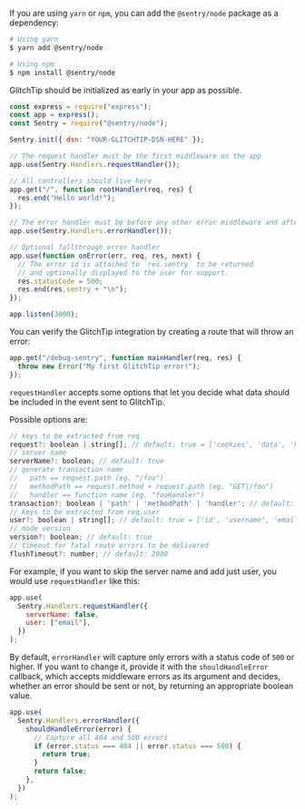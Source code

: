 If you are using `yarn` or `npm`, you can add the `@sentry/node` package as a dependency:

```bash
# Using yarn
$ yarn add @sentry/node

# Using npm
$ npm install @sentry/node
```

GlitchTip should be initialized as early in your app as possible.

```javascript
const express = require("express");
const app = express();
const Sentry = require("@sentry/node");

Sentry.init({ dsn: "YOUR-GLITCHTIP-DSN-HERE" });

// The request handler must be the first middleware on the app
app.use(Sentry.Handlers.requestHandler());

// All controllers should live here
app.get("/", function rootHandler(req, res) {
  res.end("Hello world!");
});

// The error handler must be before any other error middleware and after all controllers
app.use(Sentry.Handlers.errorHandler());

// Optional fallthrough error handler
app.use(function onError(err, req, res, next) {
  // The error id is attached to `res.sentry` to be returned
  // and optionally displayed to the user for support.
  res.statusCode = 500;
  res.end(res.sentry + "\n");
});

app.listen(3000);
```

You can verify the GlitchTip integration by creating a route that will throw an error:

```js
app.get("/debug-sentry", function mainHandler(req, res) {
  throw new Error("My first GlitchTip error!");
});
```

`requestHandler` accepts some options that let you decide what data should be included in the event sent to GlitchTip.

Possible options are:

```js
// keys to be extracted from req
request?: boolean | string[]; // default: true = ['cookies', 'data', 'headers', 'method', 'query_string', 'url']
// server name
serverName?: boolean; // default: true
// generate transaction name
//   path == request.path (eg. "/foo")
//   methodPath == request.method + request.path (eg. "GET|/foo")
//   handler == function name (eg. "fooHandler")
transaction?: boolean | 'path' | 'methodPath' | 'handler'; // default: true = 'methodPath'
// keys to be extracted from req.user
user?: boolean | string[]; // default: true = ['id', 'username', 'email']
// node version
version?: boolean; // default: true
// timeout for fatal route errors to be delivered
flushTimeout?: number; // default: 2000
```

For example, if you want to skip the server name and add just user, you would use `requestHandler` like this:

```js
app.use(
  Sentry.Handlers.requestHandler({
    serverName: false,
    user: ["email"],
  })
);
```

By default, `errorHandler` will capture only errors with a status code of `500` or higher. If you want to change it, provide it with the `shouldHandleError` callback, which accepts middleware errors as its argument and decides, whether an error should be sent or not, by returning an appropriate boolean value.

```js
app.use(
  Sentry.Handlers.errorHandler({
    shouldHandleError(error) {
      // Capture all 404 and 500 errors
      if (error.status === 404 || error.status === 500) {
        return true;
      }
      return false;
    },
  })
);
```
